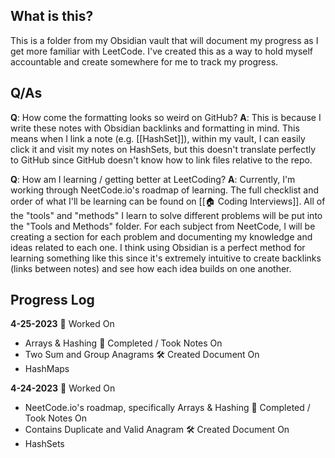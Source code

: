 ## What is this?
This is a folder from my Obsidian vault that will document my progress as I get more familiar with LeetCode. I've created this as a way to hold myself accountable and create somewhere for me to track my progress.

## Q/As
**Q**: How come the formatting looks so weird on GitHub?
**A**: This is because I write these notes with Obsidian backlinks and formatting in mind. This means when I link a note (e.g. [[HashSet]]), within my vault, I can easily click it and visit my notes on HashSets, but this doesn't translate perfectly to GitHub since GitHub doesn't know how to link files relative to the repo.

**Q**: How am I learning / getting better at LeetCoding?
**A**: Currently, I'm working through NeetCode.io's roadmap of learning. The full checklist and order of what I'll be learning can be found on [[🏠 Coding Interviews]]. All of the "tools" and "methods" I learn to solve different problems will be put into the "Tools and Methods" folder. For each subject from NeetCode, I will be creating a section for each problem and documenting my knowledge and ideas related to each one. I think using Obsidian is a perfect method for learning something like this since it's extremely intuitive to create backlinks (links between notes) and see how each idea builds on one another.

## Progress Log
**4-25-2023**
🚧 Worked On
- Arrays & Hashing
🏁 Completed / Took Notes On
- Two Sum and Group Anagrams
🛠️ Created Document On
- HashMaps

**4-24-2023**
🚧 Worked On
- NeetCode.io's roadmap, specifically Arrays & Hashing
🏁 Completed / Took Notes On
- Contains Duplicate and Valid Anagram
🛠️ Created Document On
- HashSets